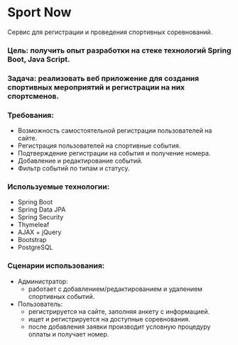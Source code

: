 # Sport Now

Сервис для регистрации и проведения спортивных соревнований.

### Цель: получить опыт разработки на стеке технологий Spring Boot, Java Script.
### Задача: реализовать веб приложение для создания спортивных мероприятий и регистрации на них спортсменов.
### Требования:
  - Возможность самостоятельной регистрации пользователей на сайте.
  - Регистрация пользователей на спортивные события.
  - Подтверждение регистрации на события и получение номера.
  - Добавление и редактирование событий.
  - Фильтр событий по типам и статусу.

### Используемые технологии:
* Spring Boot
* Spring Data JPA
* Spring Security
* Thymeleaf
* AJAX + jQuery
* Bootstrap
* PostgreSQL


### Сценарии использования:
* Администратор:
  * работает с добавлением/редактированием и удалением спортивных событий.
* Пользователь:
  * регистрируется на сайте, заполняя анкету с информацией.
  * ищет и регистрируется на доступные соревнования.
  * после добавления заявки производит условную процедуру оплаты и получает номер.

